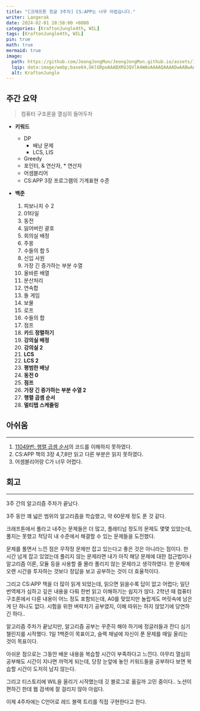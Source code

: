 ```yaml
---
title: "[크래프톤 정글 3주차] CS:APP는 너무 어렵습니다."
writer: Langerak
date: 2024-02-01 20:50:00 +0800
categories: [KraftonJungle4th, WIL]
tags: [KraftonJungle4th, WIL]
pin: true
math: true
mermaid: true
image:
  path: https://github.com/JeongJongMun/JeongJongMun.github.io/assets/101979073/606fb575-ffce-4656-b694-4e14f54f2654
  lqip: data:image/webp;base64,UklGRpoAAABXRUJQVlA4WAoAAAAQAAAADwAABwAAQUxQSDIAAAARL0AmbZurmr57yyIiqE8oiG0bejIYEQTgqiDA9vqnsUSI6H+oAERp2HZ65qP/VIAWAFZQOCBCAAAA8AEAnQEqEAAIAAVAfCWkAALp8sF8rgRgAP7o9FDvMCkMde9PK7euH5M1m6VWoDXf2FkP3BqV0ZYbO6NA/VFIAAAA
  alt: KraftonJungle
---
```


## 주간 요약

> 컴퓨터 구조론을 열심히 들어두자

- **키워드**

  - DP
    - 배낭 문제
    - LCS, LIS
  - Greedy
  - 포인터, & 연산자, \* 연산자
  - 어셈블리어
  - CS:APP 3장 프로그램의 기계표현 수준

- **백준**
  1.  피보나치 수 2
  2.  01타일
  3.  동전
  4.  잃어버린 괄호
  5.  회의실 배정
  6.  주몽
  7.  수들의 합 5
  8.  신입 사원
  9.  가장 긴 증가하는 부분 수열
  10. 올바른 배열
  11. 분산처리
  12. 연속합
  13. 돌 게임
  14. 보물
  15. 로프
  16. 수들의 합
  17. 점프
  18. **카드 정렬하기**
  19. **강의실 배정**
  20. **강의실 2**
  21. **LCS**
  22. **LCS 2**
  23. **평범한 배낭**
  24. **동전 0**
  25. **점프**
  26. **가장 긴 증가하는 부분 수열 2**
  27. **행렬 곱셈 순서**
  28. **멀티탭 스케줄링**

## 아쉬움
---
1.  [11049번: 행렬 곱셈 순서](https://www.acmicpc.net/problem/11049)의 코드를 이해하지 못하였다.
2.  CS:APP 책의 3장 4,7,8만 읽고 다른 부분은 읽지 못하였다.
3.  어셈블리어랑 C가 너무 어렵다.

## 회고
---
3주 간의 알고리즘 주차가 끝났다.

3주 동안 꽤 넓은 범위의 알고리즘을 학습했고, 약 60문제 정도 푼 것 같다.

크래프톤에서 풀라고 내주는 문제들은 더 많고, 플레티넘 정도의 문제도 몇몇 있었는데, 풀지는 못했고 적당히 내 수준에서 해결할 수 있는 문제들을 도전했다.

문제를 풀면서 느낀 점은 무작정 문제만 잡고 있는다고 좋은 것은 아니라는 점이다. 한 시간 넘게 잡고 있었는데 풀리지 않는 문제라면 내가 아직 해당 문제에 대한 접근법이나 알고리즘 이론, 모듈 등을 사용할 줄 몰라 풀리지 않는 문제라고 생각하였다. 한 문제에 오랜 시간을 투자하는 것보다 정답을 보고 공부하는 것이 더 효율적이다.

그리고 CS:APP 책을 더 많이 읽게 되었는데, 읽으면 읽을수록 답이 없고 어렵다; 일단 번역체가 심하고 깊은 내용을 다뤄 한번 읽고 이해하기는 쉽지가 않다. 2학년 때 컴퓨터 구조론에서 다룬 내용이 어느 정도 포함되는데, A0를 맞았지만 놀랍게도 머릿속에 남은 게 단 하나도 없다. 시험을 위한 벼락치기 공부였지, 이해 따위는 하지 않았기에 당연하긴 하다..

알고리즘 주차가 끝났지만, 알고리즘 공부는 꾸준히 해야 하기에 정글러들과 잔디 심기 챌린지를 시작했다. 1일 1백준이 목표이고, 슬랙 채널에 자신이 푼 문제를 매일 올리는 것이 목표이다.

아쉬운 점으로는 그동안 배운 내용을 복습할 시간이 부족하다고 느낀다. 아무리 열심히 공부해도 시간이 지나면 까먹게 되는데, 당장 눈앞에 놓인 키워드들을 공부하다 보면 복습할 시간이 도저히 남지 않는다.

그리고 티스토리에 WIL을 올리기 시작했는데 깃 블로그로 옮길까 고민 중이다.. 노션이 편하긴 한데 웹 검색에 잘 걸리지 않아 아쉽다.

이제 4주차에는 C언어로 레드 블랙 트리를 직접 구현한다고 한다.
